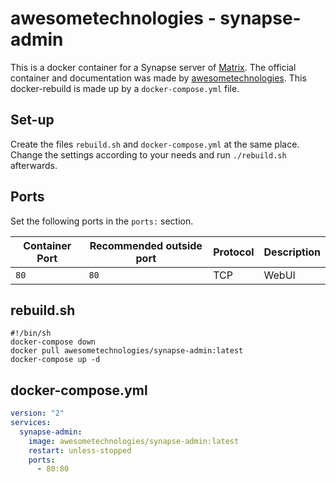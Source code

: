 # awesometechnologies - synapse-admin


This is a docker container for a Synapse server of [Matrix](../matrix.md).
The official container and documentation was made by
[awesometechnologies](https://hub.docker.com/awesometechnologies/synapse-admin).
This docker-rebuild is made up by a `docker-compose.yml` file.

## Set-up

Create the files `rebuild.sh` and `docker-compose.yml` at the same place.
Change the settings according to your needs and run `./rebuild.sh` afterwards.

## Ports

Set the following ports in the `ports:` section.

| Container Port | Recommended outside port | Protocol | Description |
| -------------- | ------------------------ | -------- | ----------- |
| `80`           | `80`                     | TCP      | WebUI       |

## rebuild.sh

```shell
#!/bin/sh
docker-compose down
docker pull awesometechnologies/synapse-admin:latest
docker-compose up -d
```

## docker-compose.yml

```yml
version: "2"
services:
  synapse-admin:
    image: awesometechnologies/synapse-admin:latest
    restart: unless-stopped
    ports:
      - 80:80
```
